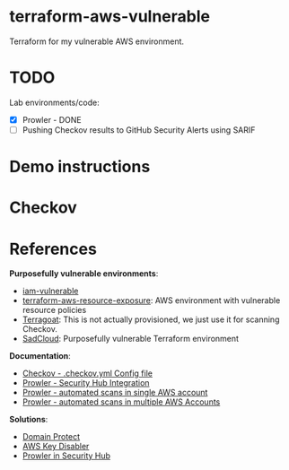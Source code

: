 # terraform-aws-vulnerable

Terraform for my vulnerable AWS environment.

# TODO

Lab environments/code:
- [X] Prowler - DONE
- [ ] Pushing Checkov results to GitHub Security Alerts using SARIF

# Demo instructions


# Checkov


# References

**Purposefully vulnerable environments**:
* [iam-vulnerable](https://github.com/BishopFox/iam-vulnerable)
* [terraform-aws-resource-exposure](https://github.com/kmcquade/terraform-aws-resource-exposure): AWS environment with vulnerable resource policies
* [Terragoat](https://github.com/bridgecrewio/terragoat/): This is not actually provisioned, we just use it for scanning Checkov.
* [SadCloud](https://github.com/nccgroup/sadcloud): Purposefully vulnerable Terraform environment


**Documentation**:
* [Checkov - .checkov.yml Config file](https://github.com/bridgecrewio/checkov#configuration-using-a-config-file) 
* [Prowler - Security Hub Integration](https://github.com/toniblyx/prowler#security-hub-integration)
* [Prowler - automated scans in single AWS account](https://github.com/toniblyx/prowler/tree/master/util/codebuild)
* [Prowler - automated scans in multiple AWS Accounts](https://github.com/toniblyx/prowler/tree/master/util/org-multi-account)

**Solutions**:
* [Domain Protect]()
* [AWS Key Disabler]()
* [Prowler in Security Hub]()

